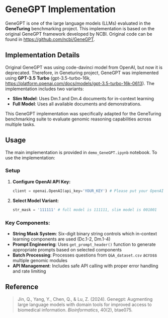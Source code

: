 # GeneGPT Implementation

GeneGPT is one of the large language models (LLMs) evaluated in the **GeneTuring** benchmarking project. This implementation is based on the original GeneGPT framework developed by NCBI. Original code can be found in https://github.com/ncbi/GeneGPT.

## Implementation Details

Original GeneGPT was using code-davinci model from OpenAI, but now it is deprecated. Therefore, in Geneturing project, GeneGPT was implemented using **GPT-3.5 Turbo** (gpt-3.5-turbo-16k, https://platform.openai.com/docs/models/gpt-3.5-turbo-16k-0613). The implementation includes two variants:

- **Slim Model**: Uses Dm.1 and Dm.4 documents for in-context learning
- **Full Model**: Uses all available documents and demonstrations.

This GeneGPT implementation was specifically adapted for the GeneTuring benchmarking suite to evaluate genomic reasoning capabilities across multiple tasks.

## Usage

The main implementation is provided in `demo_GeneGPT.ipynb` notebook. To use the implementation:

### Setup
1. **Configure OpenAI API Key:**
   ```python
   client = openai.OpenAI(api_key='YOUR_KEY') # Please put your OpenAI key here
   ```

2. **Select Model Variant:**
   ```python
   str_mask = '111111' # full model is 111111, slim model is 001001
   ```

### Key Components:
- **String Mask System**: Six-digit binary string controls which in-context learning components are used (Dc.1-2, Dm.1-4)
- **Prompt Engineering**: Uses `get_prompt_header()` function to generate appropriate prompts based on selected components
- **Batch Processing**: Processes questions from `Q&A_dataset.csv` across multiple genomic modules
- **API Management**: Includes safe API calling with proper error handling and rate limiting
  
## Reference

> Jin, Q., Yang, Y., Chen, Q., & Lu, Z. (2024). Genegpt: Augmenting large language models with domain tools for improved access to biomedical information. *Bioinformatics*, 40(2), btae075.
